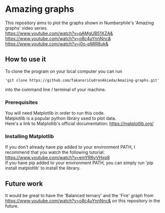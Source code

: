 # Amazing graphs

This repository aims to plot the graphs shown in Numberphile's 'Amazing graphs' video series.  
https://www.youtube.com/watch?v=pAMgUB51XZA&   
https://www.youtube.com/watch?v=o8c4uYnnNnc&
https://www.youtube.com/watch?v=j0o-pMIR8uk& 


## How to use it

To clone the program on your local computer you can run 
```
'git clone https://github.com/TakanoriCodronAkieda/Amazing-graphs.git'
```
into the command line / terminal of your machine.

### Prerequisites

You will need Matplotlib in order to run this code.  
Matplotlib is a popular python library used to plot data.  
Here's a link to Matplotlib's official documentation: https://matplotlib.org/

### Installing Matplotlib

If you don't already have pip added to your environment PATH, I recommend that you watch the following tutorial: https://www.youtube.com/watch?v=emYR6vVHxp8  
If you have pip added to your environment PATH, you can simply run 'pip install matplotlib' to install the library.  

## Future work

It would be great to have the 'Balanced ternary' and the 'Fire' graph from https://www.youtube.com/watch?v=o8c4uYnnNnc& on this repository in the future.

